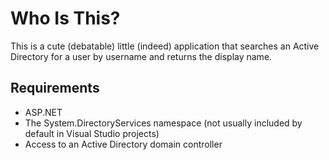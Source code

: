 Who Is This?
=============

This is a cute (debatable) little (indeed) application that searches an Active Directory for a user by username and returns the display name.

Requirements
------------
* ASP.NET
* The System.DirectoryServices namespace (not usually included by default in Visual Studio projects)
* Access to an Active Directory domain controller

